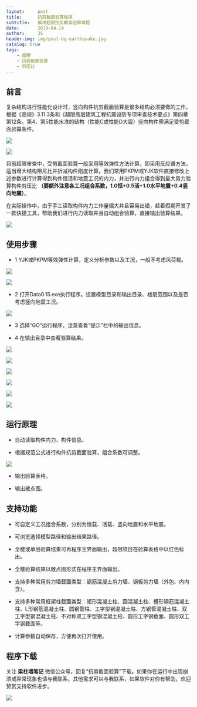 ```yaml
---
layout:     post
title:      抗剪截面验算程序
subtitle:   解决超限抗剪截面验算难题
date:       2019-04-14
author:     JS
header-img: img/post-bg-earthquake.jpg
catalog: true
tags:
    - 超限
    - 抗剪截面验算
    - 剪压比
---
```


## 前言

复杂结构进行性能化设计时，竖向构件抗剪截面验算是很多结构必须要做的工作，根据《高规》3.11.3条和《超限高层建筑工程抗震设防专项审查技术要点》第四章第12条，第4、第5性能水准的结构（性能C或性能D大震）竖向构件需满足受剪截面验算条件。

![](https://mmbiz.qpic.cn/mmbiz_png/OH90UKU3nFrHDqf5F5siaya5vFMMic5lfLUla8jZiaWf0nEqK16nCiaqysRibK6l3AjVLoykPOc6xaGLeS9iclYs83bQ/640?wx_fmt=png&tp=webp&wxfrom=5&wx_lazy=1&wx_co=1)

![](https://mmbiz.qpic.cn/mmbiz_png/OH90UKU3nFrHDqf5F5siaya5vFMMic5lfLBsrJe9WRwwpp7Or3VcJ4XA6TPS4lBTJ2AZ8LZF0icJl154W9bdEqhgQ/640?wx_fmt=png&tp=webp&wxfrom=5&wx_lazy=1&wx_co=1)

目前超限审查中，受剪截面验算一般采用等效弹性方法计算，即采用反应谱方法，适当增大结构阻尼比并折减构件刚度计算。我们常用PKPM或YJK软件直接修改上述参数进行计算得到构件恒活和地震工况的内力，并进行内力组合得到最大剪力验算构件剪压比 **（要额外注意各工况组合系数，1.0恒+0.5活+1.0水平地震+0.4竖向地震）**。

在实际操作中，由于手工读取构件内力工作量偏大并且容易出错，趁着假期开发了一款快捷工具，帮助我们进行内力读取并且自动组合验算，直接输出验算结果。

![](https://mmbiz.qpic.cn/mmbiz_png/OH90UKU3nFrHDqf5F5siaya5vFMMic5lfLnFUO2IacvHWfHXRXdicfVlwG8w2BticNsoclib2v9FIUHHg7gp6icIwa6w/640?wx_fmt=png&tp=webp&wxfrom=5&wx_lazy=1&wx_co=1)

## 使用步骤

* 1 YJK或PKPM等效弹性计算，定义分析参数以及工况，一般不考虑风荷载。

![](https://mmbiz.qpic.cn/mmbiz_png/OH90UKU3nFrHDqf5F5siaya5vFMMic5lfLT53hB5bfNDvLuARrsVVVJAdZ4qIB5hNZ2YZDsK4jWTTrxpnTXyKW4w/640?wx_fmt=png&tp=webp&wxfrom=5&wx_lazy=1&wx_co=1)

![](https://mmbiz.qpic.cn/mmbiz_png/OH90UKU3nFrHDqf5F5siaya5vFMMic5lfLM6xcv7kKEzeVBwcticdp1k64qS5lWTNL8WyunBLqpO9ngqIkDb7iaPdQ/640?wx_fmt=png&tp=webp&wxfrom=5&wx_lazy=1&wx_co=1)

* 2 打开Data0.15.exe执行程序。设置模型目录和输出目录、楼层范围以及是否考虑竖向地震工况。

![](https://mmbiz.qpic.cn/mmbiz_png/OH90UKU3nFpP1e6TruEHmOmYF3eUq02s5L5oNMnkbHj6DMicJ2AyvdbyKGn2YBibTPTialthNHmbCKH348ia3KEm1Q/640?wx_fmt=png&tp=webp&wxfrom=5&wx_lazy=1&wx_co=1)

* 3 选择“GO”运行程序，注意查看“提示”栏中的输出信息。

* 4 在输出目录中查看验算结果。

![](https://mmbiz.qpic.cn/mmbiz_png/OH90UKU3nFrHDqf5F5siaya5vFMMic5lfLuVFibu7Gjp1KSB4nqL7iaxFZ1GJ4DcBWKHRFwnvDHS3icMfJ1C5HH2AHQ/640?wx_fmt=png&tp=webp&wxfrom=5&wx_lazy=1&wx_co=1)

![](https://mmbiz.qpic.cn/mmbiz_png/OH90UKU3nFrHDqf5F5siaya5vFMMic5lfLoDhAgNcOAM1IbOHX8EN4PPlQo5kMaiafZhjM4rHCm5mwRUGBIO9ibo4g/640?wx_fmt=png&tp=webp&wxfrom=5&wx_lazy=1&wx_co=1)

![](https://mmbiz.qpic.cn/mmbiz_png/OH90UKU3nFrHDqf5F5siaya5vFMMic5lfLS3gicLVEB5p5tiaxNabGBMOumjvmWCTnqYrl8iaJLdPkwsEa1QhZVb0Aw/640?wx_fmt=png&tp=webp&wxfrom=5&wx_lazy=1&wx_co=1)

![](https://mmbiz.qpic.cn/mmbiz_png/OH90UKU3nFrHDqf5F5siaya5vFMMic5lfLvqFSwUSPF42UwjDZemGdSia6hCZicvJm9HxpqXxjkXS7tvNQPKfHvMAA/640?wx_fmt=png&tp=webp&wxfrom=5&wx_lazy=1&wx_co=1)

![](https://mmbiz.qpic.cn/mmbiz_png/OH90UKU3nFpP1e6TruEHmOmYF3eUq02sdx7icuXklaT2rfbUUn03pr6MQUCKk4NyMjeAmia6cyQvakeRDG0W9y1w/640?wx_fmt=png&tp=webp&wxfrom=5&wx_lazy=1&wx_co=1)

![](https://mmbiz.qpic.cn/mmbiz_png/OH90UKU3nFpP1e6TruEHmOmYF3eUq02s7TrIcu0iauJ5fYBaBzhLQdgBMn557PhuOGuOnC1WoSwKHW4fWSdgYSA/640?wx_fmt=png&tp=webp&wxfrom=5&wx_lazy=1&wx_co=1)

## 运行原理

* 自动读取构件内力、构件信息。

* 根据规范公式进行构件抗剪截面验算，组合系数可调整。

![](https://mmbiz.qpic.cn/mmbiz_png/OH90UKU3nFpP1e6TruEHmOmYF3eUq02s2IcLJFBgMwvHbS9jiasoXHY8M6OAg27nT9XxdFUCzLiaSgWuKHXdu4XA/640?wx_fmt=png&tp=webp&wxfrom=5&wx_lazy=1&wx_co=1)

* 输出验算表格。

* 输出散点图。

## 支持功能


* 可自定义工况组合系数，分别为恒载、活载、竖向地震和水平地震。

* 可浏览选择模型路径和输出结果路径。

* 全楼或单层验算结果可再程序主界面输出，超限项目在验算表格中以红色标出。

* 全楼验算结果以散点图形式在程序主界面输出。

* 支持多种常用剪力墙截面类型：钢筋混凝土剪力墙、钢板剪力墙（外包、内内含）。

* 支持多种常用框架柱截面类型：矩形混凝土柱、圆混凝土柱、槽形钢筋混凝土柱、L形钢筋混凝土柱、圆钢管柱、工字型钢混凝土柱、方钢管混凝土柱、双工字型钢混凝土柱、不对称双工字型钢混凝土柱、圆形工字钢截面、圆形双工字钢截面等。

* 计算参数自动保存，方便再次打开使用。

## 程序下载

关注 **梁柱墙笔记** 微信公众号，回复“抗剪截面验算”下载。如果你在运行中出现崩溃或异常现象也请与我联系，其他需求可以与我联系，如果软件对你有帮助，欢迎赞赏支持软件进步。

![](https://mmbiz.qpic.cn/mmbiz_jpg/OH90UKU3nFoxcRcicpmCIDWULjbqRt45ul44rTECX0M6HQd2z2LwFgNicrDia4L2PIpD3y7hXW3qEMOe060fETu6A/640?wx_fmt=jpeg&tp=webp&wxfrom=5&wx_lazy=1&wx_co=1)

